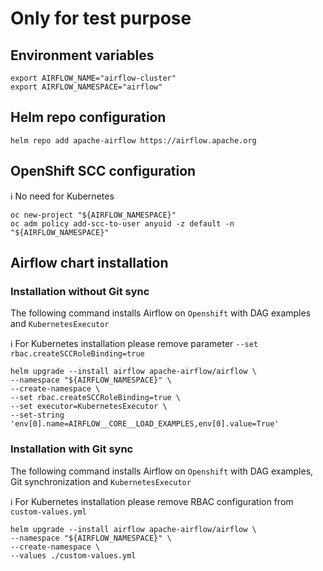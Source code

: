 # Only for test purpose

## Environment variables

```shell
export AIRFLOW_NAME="airflow-cluster"
export AIRFLOW_NAMESPACE="airflow"
```

## Helm repo configuration

```shell
helm repo add apache-airflow https://airflow.apache.org
```

## OpenShift SCC configuration

:information_source: No need for Kubernetes

```shell
oc new-project "${AIRFLOW_NAMESPACE}"
oc adm policy add-scc-to-user anyuid -z default -n "${AIRFLOW_NAMESPACE}"
```

## Airflow chart installation

### Installation without Git sync

The following command installs Airflow on `Openshift` with DAG examples and `KubernetesExecutor`

:information_source: For Kubernetes installation please remove parameter `--set rbac.createSCCRoleBinding=true`

```shell
helm upgrade --install airflow apache-airflow/airflow \
--namespace "${AIRFLOW_NAMESPACE}" \
--create-namespace \
--set rbac.createSCCRoleBinding=true \
--set executor=KubernetesExecutor \
--set-string 'env[0].name=AIRFLOW__CORE__LOAD_EXAMPLES,env[0].value=True'
```

### Installation with Git sync

The following command installs Airflow on `Openshift` with DAG examples, Git synchronization and `KubernetesExecutor`

:information_source: For Kubernetes installation please remove RBAC configuration from `custom-values.yml`

```shell
helm upgrade --install airflow apache-airflow/airflow \
--namespace "${AIRFLOW_NAMESPACE}" \
--create-namespace \
--values ./custom-values.yml
```
